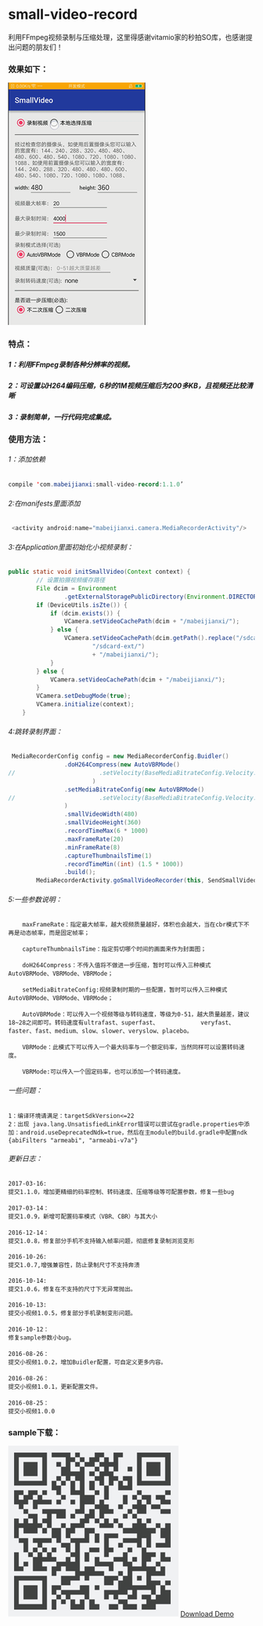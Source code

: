 # small-video-record
利用FFmpeg视频录制与压缩处理，这里得感谢vitamio家的秒拍SO库，也感谢提出问题的朋友们！

### 效果如下：
![sample](https://github.com/mabeijianxi/small-video-record/blob/master/image/new_sample.gif)
### 特点：
##### 1：利用FFmpeg录制各种分辨率的视频。
##### 2：可设置以H264编码压缩，6秒的1M视频压缩后为200多KB，且视频还比较清晰
##### 3：录制简单，一行代码完成集成。 
### 使用方法：
###### 1：添加依赖
```java
compile 'com.mabeijianxi:small-video-record:1.1.0’
```
###### 2:在manifests里面添加
```java
 <activity android:name="mabeijianxi.camera.MediaRecorderActivity"/>
```
###### 3:在Application里面初始化小视频录制：
```java
public static void initSmallVideo(Context context) {
        // 设置拍摄视频缓存路径
        File dcim = Environment
                .getExternalStoragePublicDirectory(Environment.DIRECTORY_DCIM);
        if (DeviceUtils.isZte()) {
            if (dcim.exists()) {
                VCamera.setVideoCachePath(dcim + "/mabeijianxi/");
            } else {
                VCamera.setVideoCachePath(dcim.getPath().replace("/sdcard/",
                        "/sdcard-ext/")
                        + "/mabeijianxi/");
            }
        } else {
            VCamera.setVideoCachePath(dcim + "/mabeijianxi/");
        }
        VCamera.setDebugMode(true);
        VCamera.initialize(context);
    }
```
###### 4:跳转录制界面：
```java
 MediaRecorderConfig config = new MediaRecorderConfig.Buidler()
                .doH264Compress(new AutoVBRMode()
//                        .setVelocity(BaseMediaBitrateConfig.Velocity.ULTRAFAST)
                        )
                .setMediaBitrateConfig(new AutoVBRMode()
//                        .setVelocity(BaseMediaBitrateConfig.Velocity.ULTRAFAST)
                )
                .smallVideoWidth(480)
                .smallVideoHeight(360)
                .recordTimeMax(6 * 1000)
                .maxFrameRate(20)
                .minFrameRate(8)
                .captureThumbnailsTime(1)
                .recordTimeMin((int) (1.5 * 1000))
                .build();
        MediaRecorderActivity.goSmallVideoRecorder(this, SendSmallVideoActivity.class.getName(), config);
```
###### 5:一些参数说明：
		maxFrameRate：指定最大帧率，越大视频质量越好，体积也会越大，当在cbr模式下不再是动态帧率，而是固定帧率；
		
		captureThumbnailsTime：指定剪切哪个时间的画面来作为封面图；
		
		doH264Compress：不传入值将不做进一步压缩，暂时可以传入三种模式AutoVBRMode、VBRMode、VBRMode；
		
		setMediaBitrateConfig:视频录制时期的一些配置，暂时可以传入三种模式AutoVBRMode、VBRMode、VBRMode；
		
		AutoVBRMode：可以传入一个视频等级与转码速度，等级为0-51，越大质量越差，建议18~28之间即可。转码速度有ultrafast、superfast、			veryfast、faster、fast、medium、slow、slower、veryslow、placebo。
		
		VBRMode：此模式下可以传入一个最大码率与一个额定码率，当然同样可以设置转码速度。
		
		VBRMode:可以传入一个固定码率，也可以添加一个转码速度。
###### 一些问题：
	1：编译环境请满足：targetSdkVersion<=22
	2：出现 java.lang.UnsatisfiedLinkError错误可以尝试在gradle.properties中添加：android.useDeprecatedNdk=true，然后在主module的build.gradle中配置ndk {abiFilters "armeabi", "armeabi-v7a"}
###### 更新日志：
	2017-03-16:
	提交1.1.0，增加更精细的码率控制、转码速度、压缩等级等可配置参数，修复一些bug	

	2017-03-14：
	提交1.0.9，新增可配置码率模式（VBR、CBR）与其大小
	
	2016-12-14：
	提交1.0.8，修复部分手机不支持输入帧率问题，彻底修复录制浏览变形

	2016-10-26:
	提交1.0.7,增强兼容性，防止录制尺寸不支持奔溃

	2016-10-14:
	提交1.0.6，修复在不支持的尺寸下无异常抛出。

	2016-10-13:
	提交小视频1.0.5，修复部分手机录制变形问题。
	
	2016-10-12：
	修复sample参数小bug。
	
	2016-08-26：
	提交小视频1.0.2，增加Buidler配置，可自定义更多内容。
	
	2016-08-26：
	提交小视频1.0.1，更新配置文件。
	
	2016-08-25：
	提交小视频1.0.0
### sample下载：
![sample](https://github.com/mabeijianxi/small-video-record/blob/master/image/sample.png)
[Download Demo](http://fir.im/smallvideorecord)
